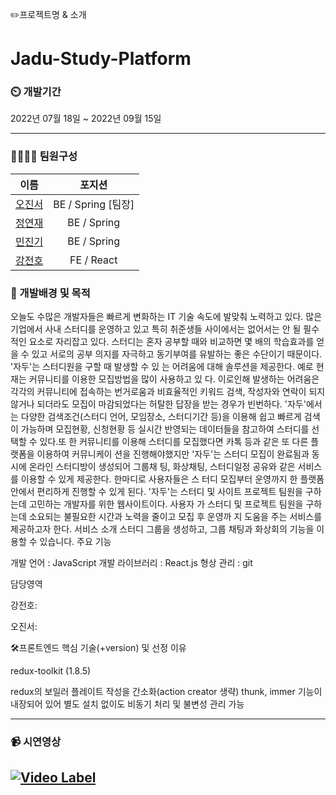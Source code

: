 ✏️프로젝트명 & 소개
# Jadu-Study-Platform
### ⏲️ 개발기간
2022년 07월 18일 ~ 2022년 09월 15일



---
### 👨‍👩‍👧‍👧 팀원구성
|  이름  |  포지션  |
| :----: | :-----: |
| [오진서](https://github.com/ohjinseo)|BE / Spring [팀장]|
| [정연재](https://github.com/jyjae)|BE / Spring|
| [민진기](https://github.com/Dmin3)|BE / Spring|
| [강전호](https://github.com/zzho-o)|FE / React|



### 📌 개발배경 및 목적

오늘도 수많은 개발자들은 빠르게 변화하는 IT 기술 속도에 발맞춰 노력하고 있다.
많은 기업에서 사내 스터디를 운영하고 있고 특히 취준생들 사이에서는 없어서는 안 될 필수적인 요소로 자리잡고 있다.
스터디는 혼자 공부할 때와 비교하면 몇 배의 학습효과를 얻을 수 있고 서로의 공부 의지를 자극하고 동기부여를 유발하는 좋은 수단이기 때문이다. '자두'는 스터디원을 구할 때 발생할 수 있 는 어려움에 대해 솔루션을 제공한다. 예로 현재는 커뮤니티를 이용한 모집방법을 많이 사용하고 있 다. 이로인해 발생하는 어려움은 각각의 커뮤니티에 접속하는 번거로움과 비효율적인 키워드 검색, 작성자와 연락이 되지않거나 되더라도 모집이 마감되었다는 허탈한 답장을 받는 경우가 빈번하다.
'자두'에서는 다양한 검색조건(스터디 언어, 모임장소, 스터디기간 등)을 이용해 쉽고 빠르게 검색이 가능하며 모집현황, 신청현황 등 실시간 반영되는 데이터들을 참고하여 스터디를 선택할 수 있다.또 한 커뮤니티를 이용해 스터디를 모집했다면 카톡 등과 같은 또 다른 플랫폼을 이용하여 커뮤니케이 션을 진행해야했지만 '자두'는 스터디 모집이 완료됨과 동시에 온라인 스터디방이 생성되어 그룹채 팅, 화상채팅, 스터디일정 공유와 같은 서비스를 이용할 수 있게 제공한다. 한마디로 사용자들은 스 터디 모집부터 운영까지 한 플랫폼 안에서 편리하게 진행할 수 있게 된다.
'자두'는 스터디 및 사이트 프로젝트 팀원을 구하는데 고민하는 개발자를 위한 웹사이트이다. 사용자 가 스터디 및 프로젝트 팀원을 구하는데 소요되는 불필요한 시간과 노력을 줄이고 모집 후 운영까 지 도움을 주는 서비스를 제공하고자 한다.
서비스 소개
스터디 그룹을 생성하고, 그룹 채팅과 화상회의 기능을 이용할 수 있습니다.
주요 기능

개발 언어 : JavaScript
개발 라이브러리 : React.js
형상 관리 : git

담당영역

강전호:

오진서:

🛠프론트엔드 핵심 기술(+version) 및 선정 이유

redux-toolkit (1.8.5)

redux의 보일러 플레이트 작성을 간소화(action creator 생략)
thunk, immer 기능이 내장되어 있어 별도 설치 없이도 비동기 처리 및 불변성 관리 가능

---
### 📹 시연영상 ###
[![Video Label](http://img.youtube.com/vi/NrwhZoxgbYQ/0.jpg)](https://youtu.be/NrwhZoxgbYQ)
---
